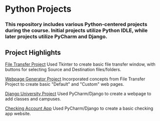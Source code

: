 # Python Projects

### This repository includes various Python-centered projects during the course. Initial projects utilize Python IDLE, while later projects utilize PyCharm and Django.

## **Project Highlights**

[File Transfer Project](https://github.com/Zelena-Palijo/Python-Projects/blob/main/file_transfer.py)
Used Tkinter to create basic file transfer window, with buttons for selecting Source and Destination files/folders.

[Webpage Generator Project](https://github.com/Zelena-Palijo/Python-Projects/blob/main/web_page_generator.py)
Incorporated concepts from File Transfer Project to create basic "Default" and "Custom" web pages.

[Django University Project](https://github.com/Zelena-Palijo/Python-Projects/tree/main/Classes)
Used PyCharm/Django to create a webpage to add classes and campuses. 

[Checking Account App](https://github.com/Zelena-Palijo/Python-Projects/tree/main/BlueBirdBanking)
Used PyCharm/Django to create a basic checking app website.
